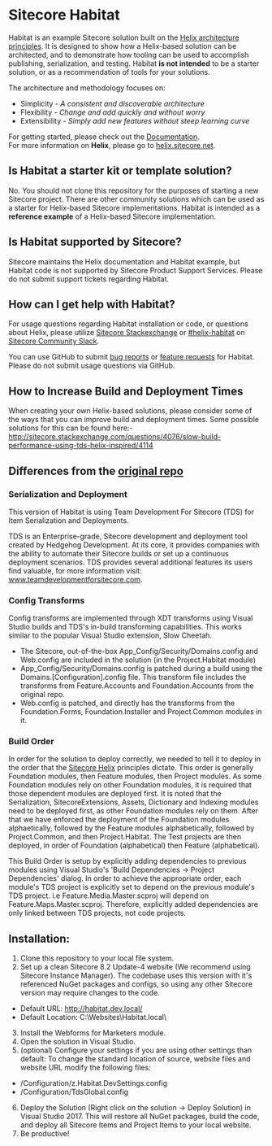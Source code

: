 # Sitecore Habitat

Habitat is an example Sitecore solution built on the [Helix architecture principles](http://helix.sitecore.net). It is designed to show how a Helix-based solution can be architected, and to demonstrate how tooling can be used to accomplish publishing, serialization, and testing. Habitat **is not intended** to be a starter solution, or as a recommendation of tools for your solutions.

The architecture and methodology focuses on:

* Simplicity - *A consistent and discoverable architecture*
* Flexibility - *Change and add quickly and without worry*
* Extensibility - *Simply add new features without steep learning curve*

For getting started, please check out the [Documentation](https://github.com/Sitecore/Habitat/docs).  
For more information on **Helix**, please go to [helix.sitecore.net](http://helix.sitecore.net).

## Is Habitat a starter kit or template solution?

No. You should not clone this repository for the purposes of starting a new Sitecore project. There are other community solutions which can be used as a starter for Helix-based Sitecore implementations. Habitat is intended as a **reference example** of a Helix-based Sitecore implementation.

## Is Habitat supported by Sitecore?

Sitecore maintains the Helix documentation and Habitat example, but Habitat code is not supported by Sitecore Product Support Services. Please do not submit support tickets regarding Habitat.

## How can I get help with Habitat?

For usage questions regarding Habitat installation or code, or questions about Helix, please utilize [Sitecore Stackexchange](https://sitecore.stackexchange.com/) or [#helix-habitat](slack://channel?team=T09SHRBNU&id=C0HNYDJ5V) on [Sitecore Community Slack](https://www.akshaysura.com/2015/10/27/how-to-join-sitecore-slack-community-chat/). 

You can use GitHub to submit [bug reports](https://github.com/Sitecore/Habitat/issues/new?template=bug_report.md) or [feature requests](https://github.com/Sitecore/Habitat/issues/new?template=feature_request.md) for Habitat. Please do not submit usage questions via GitHub.


## How to Increase Build and Deployment Times ##
When creating your own Helix-based solutions, please consider some of the ways that you can improve build and deployment times. Some possible solutions for this can be found here:- http://sitecore.stackexchange.com/questions/4076/slow-build-performance-using-tds-helix-inspired/4114

## Differences from the [original repo](https://github.com/Sitecore/Habitat) ##


### Serialization and Deployment ###
This version of Habitat is using Team Development For Sitecore (TDS) for Item Serialization and Deployments.

TDS is an Enterprise-grade, Sitecore development and deployment tool created by Hedgehog Development. At its core, it provides companies with the ability to automate their Sitecore builds or set up a continuous deployment scenarios. TDS provides several additional features its users find valuable, for more information visit: www.teamdevelopmentforsitecore.com.

### Config Transforms ###
Config transforms are implemented through XDT transforms using Visual Studio builds and TDS's in-build transforming capabilities. This works similar to the popular Visual Studio extension, Slow Cheetah.
 - The Sitecore, out-of-the-box App_Config/Security/Domains.config and Web.config are included in the solution (in the Project.Habitat module)
 - App_Config/Security/Domains.config is patched during a build using the Domains.[Configuration].config file. This transform file includes the transforms from Feature.Accounts and Foundation.Accounts from the original repo.
 - Web.config is patched, and directly has the transforms from the Foundation.Forms, Foundation.Installer and Project.Common modules in it.

### Build Order ###
In order for the solution to deploy correctly, we needed to tell it to deploy in the order that the [Sitecore Helix](http://helix.sitecore.net/) principles dictate. This order is generally Foundation modules, then Feature modules, then Project modules.
As some Foundation modules rely on other Foundation modules, it is required that those dependent modules are deployed first.
It is noted that the Serialization, SitecoreExtensions, Assets, Dictionary and Indexing modules need to be deployed first, as other Foundation modules rely on them.
After that we have enforced the deployment of the Foundation modules alphaetically, followed by the Feature modules alphabetically, followed by Project.Common, and then Project.Habitat.
The Test projects are then deployed, in order of Foundation (alphabetical) then Feature (alphabetical).

This Build Order is setup by explicitly adding dependencies to previous modules using Visual Studio's 'Build Dependencies -> Project Dependencies' dialog.
In order to achieve the appropriate order, each module's TDS project is explicitly set to depend on the previous module's TDS project. i.e Feature.Media.Master.scproj will depend on Feature.Maps.Master.scproj. Therefore, explicitly added dependencies are only linked between TDS projects, not code projects.

## Installation: ##

1. Clone this repository to your local file system.
2. Set up a clean Sitecore 8.2 Update-4 website (We recommend using Sitecore Instance Manager). The codebase uses this version with it's referenced NuGet packages and configs, so using any other Sitecore version may require changes to the code.
 - Default URL: http://habitat.dev.local/ 
 - Default Location: C:\Websites\Habitat.local\
3. Install the Webforms for Marketers module.
4. Open the solution in Visual Studio.
5. (optional) Configure your settings if you are using other settings than default:
To change the standard location of source, website files and website URL modify the following files:
  - /Configuration/z.Habitat.DevSettings.config
  - /Configuration/TdsGlobal.config 
6. Deploy the Solution (Right click on the solution -> Deploy Solution) in Visual Studio 2017. This will restore all NuGet packages, build the code, and deploy all Sitecore Items and Project Items to your local website.
7. Be productive!
